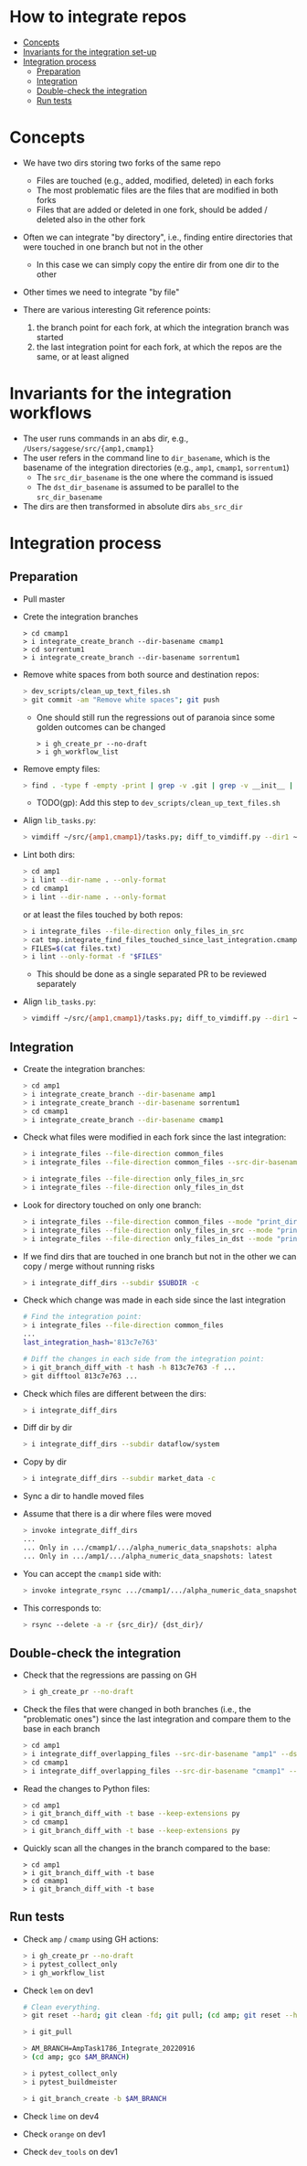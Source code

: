 # How to integrate repos

<!--toc-->

- [Concepts](#concepts)
- [Invariants for the integration set-up](#invariants-for-the-integration-set-up)
- [Integration process](#integration-process)
  - [Preparation](#preparation)
  - [Integration](#integration)
  - [Double-check the integration](#double-check-the-integration)
  - [Run tests](#run-tests)

<!--toc-->

# Concepts

- We have two dirs storing two forks of the same repo
  - Files are touched (e.g., added, modified, deleted) in each forks
  - The most problematic files are the files that are modified in both forks
  - Files that are added or deleted in one fork, should be added / deleted also
    in the other fork
- Often we can integrate "by directory", i.e., finding entire directories that
  were touched in one branch but not in the other
  - In this case we can simply copy the entire dir from one dir to the other
- Other times we need to integrate "by file"

- There are various interesting Git reference points:
  1. the branch point for each fork, at which the integration branch was started
  2. the last integration point for each fork, at which the repos are the same,
     or at least aligned

# Invariants for the integration workflows

- The user runs commands in an abs dir, e.g., `/Users/saggese/src/{amp1,cmamp1}`
- The user refers in the command line to `dir_basename`, which is the basename
  of the integration directories (e.g., `amp1`, `cmamp1`, `sorrentum1`)
  - The `src_dir_basename` is the one where the command is issued
  - The `dst_dir_basename` is assumed to be parallel to the `src_dir_basename`
- The dirs are then transformed in absolute dirs `abs_src_dir`

# Integration process

## Preparation

- Pull master

- Crete the integration branches

  ```
  > cd cmamp1
  > i integrate_create_branch --dir-basename cmamp1
  > cd sorrentum1
  > i integrate_create_branch --dir-basename sorrentum1
  ```

- Remove white spaces from both source and destination repos:

  ```bash
  > dev_scripts/clean_up_text_files.sh
  > git commit -am "Remove white spaces"; git push
  ```

  - One should still run the regressions out of paranoia since some golden
    outcomes can be changed
    ```
    > i gh_create_pr --no-draft
    > i gh_workflow_list
    ```

- Remove empty files:

  ```bash
  > find . -type f -empty -print | grep -v .git | grep -v __init__ | grep -v ".log$" | grep -v ".txt$" | xargs git rm
  ```

  - TODO(gp): Add this step to `dev_scripts/clean_up_text_files.sh`

- Align `lib_tasks.py`:

  ```bash
  > vimdiff ~/src/{amp1,cmamp1}/tasks.py; diff_to_vimdiff.py --dir1 ~/src/amp1 --dir2 ~/src/cmamp1 --subdir helpers
  ```

- Lint both dirs:

  ```bash
  > cd amp1
  > i lint --dir-name . --only-format
  > cd cmamp1
  > i lint --dir-name . --only-format
  ```

  or at least the files touched by both repos:

  ```bash
  > i integrate_files --file-direction only_files_in_src
  > cat tmp.integrate_find_files_touched_since_last_integration.cmamp1.txt tmp.integrate_find_files_touched_since_last_integration.amp1.txt | sort | uniq >files.txt
  > FILES=$(cat files.txt)
  > i lint --only-format -f "$FILES"
  ```

  - This should be done as a single separated PR to be reviewed separately

- Align `lib_tasks.py`:
  ```bash
  > vimdiff ~/src/{amp1,cmamp1}/tasks.py; diff_to_vimdiff.py --dir1 ~/src/amp1 --dir2 ~/src/cmamp1 --subdir helpers
  ```

## Integration

- Create the integration branches:

  ```bash
  > cd amp1
  > i integrate_create_branch --dir-basename amp1
  > i integrate_create_branch --dir-basename sorrentum1
  > cd cmamp1
  > i integrate_create_branch --dir-basename cmamp1
  ```

- Check what files were modified in each fork since the last integration:

  ```bash
  > i integrate_files --file-direction common_files
  > i integrate_files --file-direction common_files --src-dir-basename cmamp1 --dst-dir-basename sorrentum1

  > i integrate_files --file-direction only_files_in_src
  > i integrate_files --file-direction only_files_in_dst
  ```

- Look for directory touched on only one branch:
  ```bash
  > i integrate_files --file-direction common_files --mode "print_dirs"
  > i integrate_files --file-direction only_files_in_src --mode "print_dirs"
  > i integrate_files --file-direction only_files_in_dst --mode "print_dirs"
  ```
- If we find dirs that are touched in one branch but not in the other we can
  copy / merge without running risks

  ```bash
  > i integrate_diff_dirs --subdir $SUBDIR -c
  ```

- Check which change was made in each side since the last integration

  ```bash
  # Find the integration point:
  > i integrate_files --file-direction common_files
  ...
  last_integration_hash='813c7e763'

  # Diff the changes in each side from the integration point:
  > i git_branch_diff_with -t hash -h 813c7e763 -f ...
  > git difftool 813c7e763 ...
  ```

- Check which files are different between the dirs:

  ```bash
  > i integrate_diff_dirs
  ```

- Diff dir by dir

  ```bash
  > i integrate_diff_dirs --subdir dataflow/system
  ```

- Copy by dir

  ```bash
  > i integrate_diff_dirs --subdir market_data -c
  ```

- Sync a dir to handle moved files
- Assume that there is a dir where files were moved
  ```bash
  > invoke integrate_diff_dirs
  ...
  ... Only in .../cmamp1/.../alpha_numeric_data_snapshots: alpha
  ... Only in .../amp1/.../alpha_numeric_data_snapshots: latest
  ```
- You can accept the `cmamp1` side with:
  ```bash
  > invoke integrate_rsync .../cmamp1/.../alpha_numeric_data_snapshots/
  ```
- This corresponds to:
  ```bash
  > rsync --delete -a -r {src_dir}/ {dst_dir}/
  ```

## Double-check the integration

- Check that the regressions are passing on GH

  ```bash
  > i gh_create_pr --no-draft
  ```

- Check the files that were changed in both branches (i.e., the "problematic
  ones") since the last integration and compare them to the base in each branch

  ```bash
  > cd amp1
  > i integrate_diff_overlapping_files --src-dir-basename "amp1" --dst-dir-basename "cmamp1"
  > cd cmamp1
  > i integrate_diff_overlapping_files --src-dir-basename "cmamp1" --dst-dir-basename "amp1"
  ```

- Read the changes to Python files:

  ```bash
  > cd amp1
  > i git_branch_diff_with -t base --keep-extensions py
  > cd cmamp1
  > i git_branch_diff_with -t base --keep-extensions py
  ```

- Quickly scan all the changes in the branch compared to the base:
  ```
  > cd amp1
  > i git_branch_diff_with -t base
  > cd cmamp1
  > i git_branch_diff_with -t base
  ```

## Run tests

- Check `amp` / `cmamp` using GH actions:

  ```bash
  > i gh_create_pr --no-draft
  > i pytest_collect_only
  > i gh_workflow_list
  ```

- Check `lem` on dev1

  ```bash
  # Clean everything.
  > git reset --hard; git clean -fd; git pull; (cd amp; git reset --hard; git clean -fd; git pull)

  > i git_pull

  > AM_BRANCH=AmpTask1786_Integrate_20220916
  > (cd amp; gco $AM_BRANCH)

  > i pytest_collect_only
  > i pytest_buildmeister

  > i git_branch_create -b $AM_BRANCH
  ```

- Check `lime` on dev4

- Check `orange` on dev1

- Check `dev_tools` on dev1
